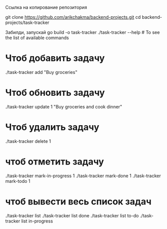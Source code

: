
Ссылка на копирование репозитория

git clone https://github.com/arikchakma/backend-projects.git
cd backend-projects/task-tracker

Забилди, запускай
go build -o task-tracker
./task-tracker --help # To see the list of available commands

# Чтоб добавить задачу
./task-tracker add "Buy groceries"

# Чтоб обновить задачу
./task-tracker update 1 "Buy groceries and cook dinner"

# Чтоб удалить задачу
./task-tracker delete 1

# чтоб отметить задачу
./task-tracker mark-in-progress 1
./task-tracker mark-done 1
./task-tracker mark-todo 1

# чтоб вывести весь список задач
./task-tracker list
./task-tracker list done
./task-tracker list to-do
./task-tracker list in-progress
